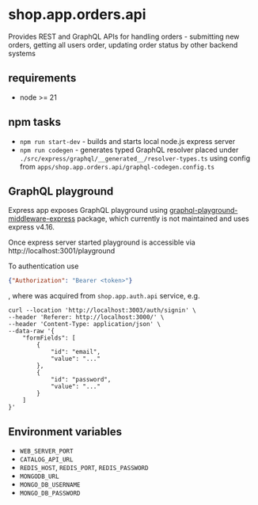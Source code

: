 # shop.app.orders.api
Provides REST and GraphQL APIs for handling orders - submitting new orders, getting all users order, updating order status by other backend systems

## requirements
* node >= 21
  

## npm tasks
* `npm run start-dev` - builds and starts local node.js express server
* `npm run codegen` - generates typed GraphQL resolver placed under `./src/express/graphql/__generated__/resolver-types.ts` using config from `apps/shop.app.orders.api/graphql-codegen.config.ts`

## GraphQL playground
Express app exposes GraphQL playground using [graphql-playground-middleware-express](https://www.npmjs.com/package/graphql-playground-middleware-express) package, which currently is not maintained and uses express v4.16. 

Once express server started playground is accessible via http://localhost:3001/playground 

To authentication use 
```json
{"Authorization": "Bearer <token>"}
```
, where <token> was acquired from `shop.app.auth.api` service, e.g.

```shell
curl --location 'http://localhost:3003/auth/signin' \
--header 'Referer: http://localhost:3000/' \
--header 'Content-Type: application/json' \
--data-raw '{
    "formFields": [
        {
            "id": "email",
            "value": "..."
        },
        {
            "id": "password",
            "value": "..."
        }
    ]
}'
```

## Environment variables
* `WEB_SERVER_PORT` 
* `CATALOG_API_URL`
* `REDIS_HOST`, `REDIS_PORT`, `REDIS_PASSWORD`
* `MONGODB_URL`
* `MONGO_DB_USERNAME`
* `MONGO_DB_PASSWORD`